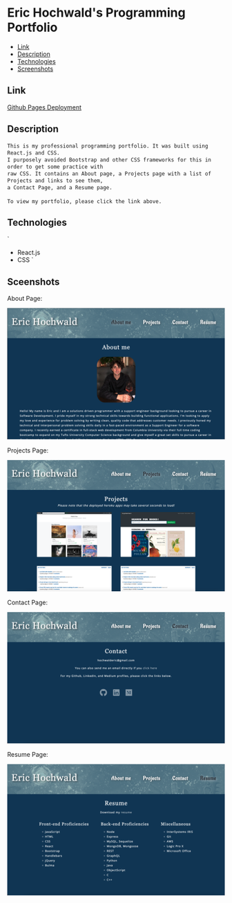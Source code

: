 # Eric Hochwald's Programming Portfolio
* [Link](#link)
* [Description](#description)
* [Technologies](#technologies)
* [Screenshots](#screenshots)

## Link 
[Github Pages Deployment](https://ehochw01.github.io/react-portfolio/)

## Description
```
This is my professional programming portfolio. It was built using React.js and CSS. 
I purposely avoided Bootstrap and other CSS frameworks for this in order to get some practice with
raw CSS. It contains an About page, a Projects page with a list of Projects and links to see them,
a Contact Page, and a Resume page.

To view my portfolio, please click the link above. 
```

## Technologies
`
- React.js
- CSS
`

## Sceenshots
About Page:

![About Page](./public/screenshots/about-page.png)

Projects Page:

![Projects Page](./public/screenshots/projects-page.png)

Contact Page:

![Contact Page](./public/screenshots/contact-page.png)

Resume Page:

![Resume Page](./public/screenshots/resume-page.png)


